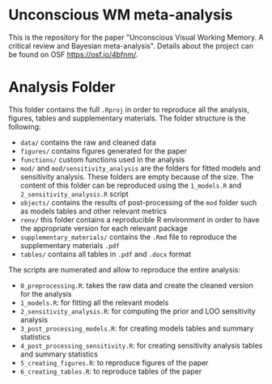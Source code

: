 # Unconscious WM meta-analysis

This is the repository for the paper "Unconscious Visual Working Memory. A critical review and
Bayesian meta-analysis". Details about the project can be found on OSF https://osf.io/4bfnm/.

# Analysis Folder

This folder contains the full `.Rproj` in order to reproduce all the analysis, figures, tables and supplementary materials. The folder structure is the following:

- `data/` contains the raw and cleaned data
- `figures/` contains figures generated for the paper
- `functions/` custom functions used in the analysis
- `mod/` and `mod/sensitivity_analysis` are the folders for fitted models and sensitivity analysis. These folders are empty because of the size. The content of this folder can be reproduced using the `1_models.R` and `2_sensitivity_analysis.R` script
- `objects/` contains the results of post-processing of the `mod` folder such as models tables and other relevant metrics
- `renv/` this folder contains a reproducible R environment in order to have the appropriate version for each relevant package
- `supplementary_materials/` contains the `.Rmd` file to reproduce the supplementary materials `.pdf`
- `tables/` contains all tables in `.pdf` and `.docx` format

The scripts are numerated and allow to reproduce the entire analysis:

- `0_preprocessing.R`: takes the raw data and create the cleaned version for the analysis
- `1_models.R`: for fitting all the relevant models
- `2_sensitivity_analysis.R`: for computing the prior and LOO sensitivity analysis
- `3_post_processing_models.R`: for creating models tables and summary statistics
- `4_post_processing_sensitivity.R`: for creating sensitivity analysis tables and summary statistics
- `5_creating_figures.R`: to reproduce figures of the paper
- `6_creating_tables.R`: to reproduce tables of the paper
